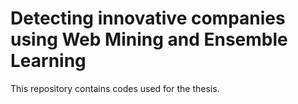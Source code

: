 # Detecting innovative companies using Web Mining and Ensemble Learning
This repository contains codes used for the thesis. 
